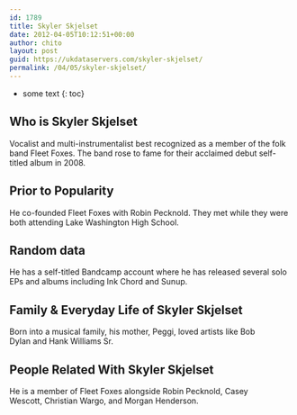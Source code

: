 ```yaml
---
id: 1789
title: Skyler Skjelset
date: 2012-04-05T10:12:51+00:00
author: chito
layout: post
guid: https://ukdataservers.com/skyler-skjelset/
permalink: /04/05/skyler-skjelset/
---
```


* some text
{: toc}
          
          
## Who is  Skyler Skjelset
                  
                  
                  
Vocalist and multi-instrumentalist best recognized as a member of the folk band Fleet Foxes. The band rose to fame for their acclaimed debut self-titled album in 2008. 
                  
                
                
                
## Prior to Popularity 
                  
                  
                  
He co-founded Fleet Foxes with Robin Pecknold. They met while they were both attending Lake Washington High School. 
                  
                
                
                
## Random data 
                  
                  
                  
He has a self-titled Bandcamp account where he has released several solo EPs and albums including Ink Chord and Sunup. 
                  
                
                
                
## Family & Everyday Life of Skyler Skjelset
                  
                  
                  
Born into a musical family, his mother, Peggi, loved artists like Bob Dylan and Hank Williams Sr.
                  
                
                
                
## People Related With  Skyler Skjelset
                  
                  
                  
He is a member of Fleet Foxes alongside Robin Pecknold, Casey Wescott, Christian Wargo, and Morgan Henderson. 
                  
                
              
            
          
          
          
    
    
  
